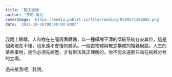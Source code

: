 ```yaml
---
title: '聊天紀錄'
author: '莎莉.魯尼'
coverImage: 'https://media.publit.io/file/reading/9789571388885.png'
date: '2022-10-26T00:00:00.000Z'
---
```


我閉上眼睛，人和物在在喔周圍轉動，以一種模糊不清的階級系統各安其位，這是個我現在不懂，也永遠不會懂的體系。一個由物體與概念構成的複雜網路。人生的某些事物，是你必須先經歷，才有辦法真正理解的。你不能永遠都只站在純粹分析的立場。

過來接我吧，我說。
